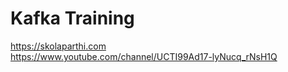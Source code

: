 Kafka Training
===============
https://skolaparthi.com <br>
https://www.youtube.com/channel/UCTI99Ad17-lyNucq_rNsH1Q

